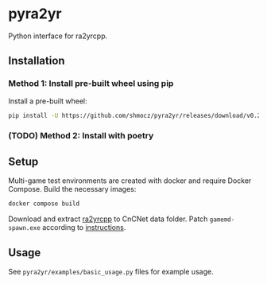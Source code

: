 # pyra2yr

Python interface for ra2yrcpp.

## Installation

### Method 1: Install pre-built wheel using pip

Install a pre-built wheel:
```bash
pip install -U https://github.com/shmocz/pyra2yr/releases/download/v0.2.0/pyra2yr-0.2.0-py3-none-any.whl
```

### (TODO) Method 2: Install with poetry

## Setup

Multi-game test environments are created with docker and require Docker Compose. Build the necessary images:

```bash
docker compose build
```

Download and extract [ra2yrcpp](https://github.com/shmocz/ra2yrcpp/releases/download/latest/ra2yrcpp.zip) to CnCNet data folder. Patch `gamemd-spawn.exe` according to [instructions](https://github.com/shmocz/ra2yrcpp#usage).

## Usage

See `pyra2yr/examples/basic_usage.py` files for example usage.
